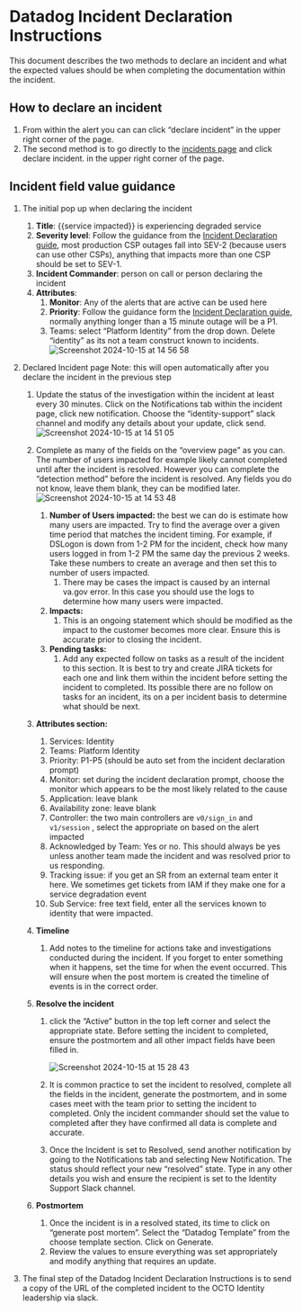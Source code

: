 # Datadog Incident Declaration Instructions
This document describes the two methods to declare an incident and what the expected values should be when completing the documentation within the incident.

## How to declare an incident

1. From within the alert you can can click “declare incident” in the upper right corner of the page.
2. The second method is to go directly to the [incidents page](https://vagov.ddog-gov.com/incidents?query=teams%3Aplatform-identity) and click declare incident. in the upper right corner of the page.

## Incident field value guidance

1. The initial pop up when declaring the incident
    1. **Title**: {{service impacted}} is experiencing degraded service
    2. **Severity level**: Follow the guidance from the [Incident Declaration guide](https://github.com/department-of-veterans-affairs/va.gov-team/blob/master/products/identity/Incident%20Response/Incident%20Declaration.md), most production CSP outages fall into SEV-2 (because users can use other CSPs), anything that impacts more than one CSP should be set to SEV-1.
    3. **Incident Commander**: person on call or person declaring the incident
    4. **Attributes**:
        1. **Monitor**: Any of the alerts that are active can be used here
        2. **Priority**: Follow the guidance form the [Incident Declaration guide](https://github.com/department-of-veterans-affairs/va.gov-team/blob/master/products/identity/Incident%20Response/Incident%20Declaration.md), normally anything longer than a 15 minute outage will be a P1.
        3. Teams: select “Platform Identity” from the drop down. Delete “identity” as its not a team construct known to incidents.
        ![Screenshot 2024-10-15 at 14 56 58](https://github.com/user-attachments/assets/ac298f41-929d-4c07-ae4a-5e7c481796a4)

2. Declared Incident page
Note: this will open automatically after you declare the incident in the previous step
    1. Update the status of the investigation within the incident at least every 30 minutes. Click on the Notifications tab within the incident page, click new notification. Choose the “identity-support” slack channel and modify any details about your update, click send.
       ![Screenshot 2024-10-15 at 14 51 05](https://github.com/user-attachments/assets/86212660-8e16-43e3-b72b-828aa06167c2)

    2. Complete as many of the fields on the “overview page” as you can. The number of users impacted for example likely cannot completed until after the incident is resolved. However you can complete the “detection method” before the incident is resolved. Any fields you do not know, leave them blank, they can be modified later.
        ![Screenshot 2024-10-15 at 14 53 48](https://github.com/user-attachments/assets/62ced76c-075c-4355-88e8-5dde59e4e0a4)
        1. **Number of Users impacted:** the best we can do is estimate how many users are impacted. Try to find the average over a given time period that matches the incident timing. For example, if DSLogon is down from 1-2 PM for the incident, check how many users logged in from 1-2 PM the same day the previous 2 weeks. Take these numbers to create an average and then set this to number of users impacted.
            1. There may be cases the impact is caused by an internal va.gov error. In this case you should use the logs to determine how many users were impacted.
        2. **Impacts:**
            1. This is an ongoing statement which should be modified as the impact to the customer becomes more clear. Ensure this is accurate prior to closing the incident.
        3. **Pending tasks:**
            1. Add any expected follow on tasks as a result of the incident to this section. It is best to try and create JIRA tickets for each one and link them within the incident before setting the incident to completed. Its possible there are no follow on tasks for an incident, its on a per incident basis to determine what should be next.       
    3. **Attributes section:**
        1. Services: Identity
        2. Teams: Platform Identity
        3. Priority: P1-P5 (should be auto set from the incident declaration prompt)
        4. Monitor: set during the incident declaration prompt, choose the monitor which appears to be the most likely related to the cause
        5. Application: leave blank
        6. Availability zone: leave blank
        7. Controller: the two main controllers are `v0/sign_in` and `v1/session` , select the appropriate on based on the alert impacted
        8. Acknowledged by Team: Yes or no. This should always be yes unless another team made the incident and was resolved prior to us responding.
        9. Tracking issue: if you get an SR from an external team enter it here. We sometimes get tickets from IAM if they make one for a service degradation event
        10. Sub Service: free text field, enter all the services known to identity that were impacted.
    4. **Timeline**
        1. Add notes to the timeline for actions take and investigations conducted during the incident. If you forget to enter something when it happens, set the time for when the event occurred. This will ensure when the post mortem is created the timeline of events is in the correct order.
    5. **Resolve the incident**
        1. click the “Active” button in the top left corner and select the appropriate state. Before setting the incident to completed, ensure the postmortem and all other impact fields have been filled in.

           ![Screenshot 2024-10-15 at 15 28 43](https://github.com/user-attachments/assets/fadb6372-f715-4cc7-a40d-9a144cf6058b)
            
        3. It is common practice to set the incident to resolved, complete all the fields in the incident, generate the postmortem, and in some cases meet with the team prior to setting the incident to completed. Only the incident commander should set the value to completed after they have confirmed all data is complete and accurate.
        4. Once the Incident is set to Resolved, send another notification by going to the Notifications tab and selecting New Notification. The status should reflect your new “resolved” state. Type in any other details you wish and ensure the recipient is set to the Identity Support Slack channel.
    6. **Postmortem**
        1. Once the incident is in a resolved stated, its time to click on “generate post mortem”. Select the “Datadog Template” from the choose template section. Click on Generate. 
        2. Review the values to ensure everything was set appropriately and modify anything that requires an update.
3. The final step of the Datadog Incident Declaration Instructions is to send a copy of the URL of the completed incident to the OCTO Identity leadership via slack.
